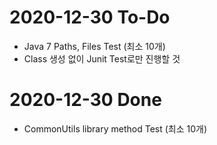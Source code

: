 # 2020-12-30 To-Do
- Java 7 Paths, Files Test (최소 10개)
- Class 생성 없이 Junit Test로만 진행할 것

# 2020-12-30 Done
- CommonUtils library method Test (최소 10개)